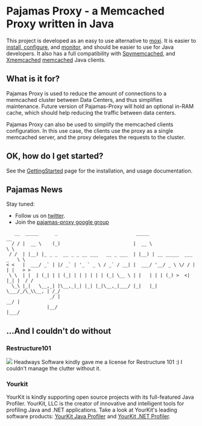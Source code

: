 # Pajamas Proxy - a Memcached Proxy written in Java #

This project is developed as an easy to use alternative to [moxi](http://code.google.com/p/moxi/). It is easier to [install, configure](GettingStarted.md), and [monitor](Monitoring.md), and should be easier to use for Java developers. It also has a full compatibility with [Spymemcached](http://code.google.com/p/spymemcached/), and [Xmemcached](http://code.google.com/p/xmemcached/)  [memcached](http://www.danga.com/memcached/) Java clients.

## What is it for? ##

Pajamas Proxy is used to reduce the amount of connections to a memcached cluster between Data Centers, and thus simplifies maintenance. Future version of Pajamas-Proxy will hold an optional in-RAM cache, which should help reducing the traffic between data centers.

Pajamas Proxy can also be used to simplify the memcached clients configuration. In this use case, the clients use the proxy as a single memcached server, and the proxy delegates the requests to the cluster.

## OK, how do I get started? ##

See the [GettingStarted](GettingStarted.md) page for the installation, and usage documentation.

## Pajamas News ##

Stay tuned:
  * Follow us on [twitter](http://twitter.com/#!/pajamasproxy).
  * Join the [pajamas-proxy google group](http://groups.google.com/group/pajamas-proxy)

```
   __  _____      _                             _____                      __   
  / / |  __ \    (_)                           |  __ \                     \ \  
 / /  | |__) |_ _ _  __ _ _ __ ___   __ _ ___  | |__) | __ _____  ___   _   \ \ 
< <   |  ___/ _` | |/ _` | '_ ` _ \ / _` / __| |  ___/ '__/ _ \ \/ / | | |   > >
 \ \  | |  | (_| | | (_| | | | | | | (_| \__ \ | |   | | | (_) >  <| |_| |  / / 
  \_\ |_|   \__,_| |\__,_|_| |_| |_|\__,_|___/ |_|   |_|  \___/_/\_\\__, | /_/  
                _/ |                                                 __/ |      
               |__/                                                 |___/       
```



## ...And I couldn't do without ##
### Restructure101 ###
[![](http://www.headwaysoftware.com/images/r101x75.gif)](http://www.headwaysoftware.com/)
Headways Software kindly gave me a license for Restructure 101 :) I couldn't manage the clutter without it.

### Yourkit ###
YourKit is kindly supporting open source projects with its full-featured Java Profiler.
YourKit, LLC is the creator of innovative and intelligent tools for profiling
Java and .NET applications. Take a look at YourKit's leading software products:
[YourKit Java Profiler](http://www.yourkit.com/java/profiler/index.jsp) and [YourKit .NET Profiler](http://www.yourkit.com/java/profiler/index.jsp).